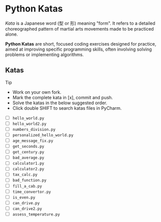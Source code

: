 # Python Katas

_Kata_ is a Japanese word (型 or 形) meaning "form". It refers to a detailed choreographed pattern of martial arts movements made to be practiced alone.

**Python Katas** are short, focused coding exercises designed for practice, aimed at improving specific programming skills, often involving solving problems or implementing algorithms.



## Katas

> [!TIP]
> - Work on your own fork.
> - Mark the complete kata in \[x], commit and push. 
> - Solve the katas in the below suggested order.
> - Click double SHIFT to search katas files in PyCharm.


- [ ] `hello_world.py`
- [ ] `hello_world2.py`
- [ ] `numbers_division.py`
- [ ] `personalized_hello_world.py`
- [ ] `age_message_fix.py`
- [ ] `get_seconds.py`
- [ ] `get_century.py`
- [ ] `bad_average.py`
- [ ] `calculator1.py`
- [ ] `calculator2.py`
- [ ] `tax_calc.py`
- [ ] `bad_function.py`
- [ ] `fill_a_cab.py`
- [ ] `time_convertor.py`
- [ ] `is_even.py`
- [ ] `can_drive.py`
- [ ] `can_drive2.py`
- [ ] `assess_temperature.py`